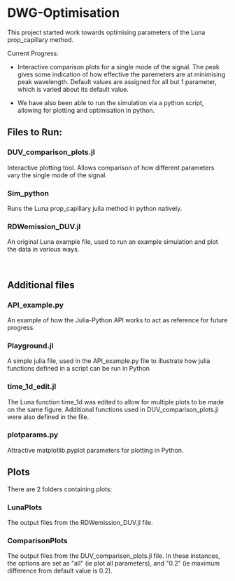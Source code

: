 # DWG-Optimisation
This project started work towards optimising parameters of the Luna prop_capillary method.

Current Progress: 
<br />
- Interactive comparison plots for a single mode of the signal. The peak gives some indication of how effective 
the paremeters are at minimising peak wavelength.
Default values are assigned for all but 1 parameter, which is varied about its default value.

- We have also been able to run the simulation via a python script, allowing for plotting and optimisation in python.


## Files to Run:
### DUV_comparison_plots.jl
Interactive plotting tool. Allows comparison of how different parameters vary the single mode of the signal.
### Sim_python
Runs the Luna prop_capillary julia method in python natively.
### RDWemission_DUV.jl
An original Luna example file, used to run an example simulation and plot the data in various ways.


<br />

## Additional files 
### API_example.py
An example of how the Julia-Python API works to act as reference for future progress.
### Playground.jl
A simple julia file, used in the API_example.py file to illustrate how julia functions defined in a script can be run in Python
### time_1d_edit.jl
The Luna function time_1d was edited to allow for multiple plots to be made on the same figure. Additional 
functions used in DUV_comparison_plots.jl were also defined in the file.
### plotparams.py
Attractive matplotlib.pyplot parameters for plotting in Python.

## Plots
There are 2 folders containing plots:
### LunaPlots
The output files from the RDWemission_DUV.jl file.
### ComparisonPlots
The output files from the DUV_comparison_plots.jl file. In these instances, the options are set as "all" (ie plot all parameters), and "0.2" (ie maximum difference from default value is 0.2).
